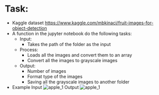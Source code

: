 # Task:
- Kaggle dataset https://www.kaggle.com/mbkinaci/fruit-images-for-object-detection
- A function in the jupyter notebook do the following tasks:
     -  Input:
           -  Takes the path of the folder as the input
     - Process:
          -  Loads all the images and convert them to an array
          -  Convert all the images to grayscale images
     - Output:
          -  Number of images
          -  Format type of the images
          -  Saving all the grayscale images to another folder
- Example
Input 
![apple_1](https://user-images.githubusercontent.com/67424390/160527142-c6e3bd3a-d4fb-45bb-9ab8-efa03f049d77.jpg)
Output 
![apple_1](https://user-images.githubusercontent.com/67424390/160527222-b60c61a7-b183-4a10-b708-97cfe047f109.jpg)
